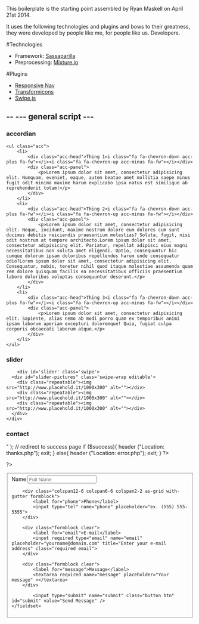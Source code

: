 This boilerplate is the starting point assembled by Ryan Maskell on April 21st 2014.

It uses the following technologies and plugins and bows to their greatness, they were developed by people like me, for people like us. Developers.

#Technologies

+ Framework: [Sassaparilla](http://sass.fffunction.co)
+ Preprocessing: [Mixture.io](http://mixture.io)

#Plugins

+ [Responsive Nav](http://www.responsive-nav.com)
+ [Transformicons](http://sarasoueidan.com/blog/navicon-transformicons/)
+ [Swipe.js](http://www.swipejs.com)

--
--- general script ---
--

<script type="text/javascript">
			var navigation = responsiveNav(".nav-collapse", {
			customToggle: "#nav-toggle"
		});

		var elem = document.getElementById('slider');
		
		window.mySwipe = Swipe(elem, {
		  	auto: 6000,
		});
</script>

### accordian

<script src="_/js/responsive-accordion.min.js"></script>

	<ul class="acc">
		<li>
			<div class="acc-head">Thing 1<i class="fa fa-chevron-down acc-plus fa-fw"></i><i class="fa fa-chevron-up acc-minus fa-fw"></i></div>
			<div class="acc-panel">
				<p>Lorem ipsum dolor sit amet, consectetur adipisicing elit. Numquam, eveniet, eaque, autem beatae amet mollitia saepe minus fugit odit minima maxime harum explicabo ipsa natus est similique ab reprehenderit totam!</p>
			</div>
		</li>
		<li>
			<div class="acc-head">Thing 2<i class="fa fa-chevron-down acc-plus fa-fw"></i><i class="fa fa-chevron-up acc-minus fa-fw"></i></div>
			<div class="acc-panel">
				<p>Lorem ipsum dolor sit amet, consectetur adipisicing elit. Neque, incidunt, maxime nostrum dolore eum dolores cum sunt ducimus debitis reiciendis praesentium molestias? Soluta, fugit, nisi odit nostrum at tempore architecto.Lorem ipsum dolor sit amet, consectetur adipisicing elit. Pariatur, repellat adipisci eius magni necessitatibus non soluta amet eligendi. Optio, consequuntur hic cumque dolorum ipsam doloribus repellendus harum unde consequatur odio?Lorem ipsum dolor sit amet, consectetur adipisicing elit. Consequatur, nobis, tenetur nihil quod itaque molestiae assumenda quam rem dolore quisquam facilis ea necessitatibus officiis praesentium labore doloribus voluptas consequuntur deserunt.</p>
			</div>
		</li>
		<li>
			<div class="acc-head">Thing 3<i class="fa fa-chevron-down acc-plus fa-fw"></i><i class="fa fa-chevron-up acc-minus fa-fw"></i></div>
			<div class="acc-panel">
				<p>Lorem ipsum dolor sit amet, consectetur adipisicing elit. Sapiente, alias nemo ab modi porro quam ex temporibus animi ipsam laborum aperiam excepturi doloremque! Quia, fugiat culpa corporis obcaecati laborum atque.</p>
			</div>
		</li>
	</ul>


### slider

<script src="_/js/swipe.min.js"></script>
<script type="text/javascript">
		
		var elem = document.getElementById('slider');
		
		window.mySwipe = Swipe(elem, {
		  	auto: 6000,
		});

</script>

		<div id='slider' class='swipe'>
	  <div id="slider-pictures" class='swipe-wrap editable'>
	    <div class="repeatable"><img src="http://www.placehold.it/1000x300" alt=""></div>
	    <div class="repeatable"><img src="http://www.placehold.it/1000x300" alt=""></div>
	    <div class="repeatable"><img src="http://www.placehold.it/1000x300" alt=""></div>
	  </div>
	</div>

### contact


<script src="_/js/jquery.validate.min.js"></script>
<script src="_/js/jquery.placeholder.min.js"></script>
<script src="_/js/jquery.form.min.js"></script>
<script>
	$(function(){
	$('#contact').validate({
	submitHandler: function(form) {
	    $(form).ajaxSubmit({
	    url: 'contact-submit.php',
	    success: function() {
	    $('#contact').hide();
	    $('#contact-form').append("<p class='thanks'>Thanks! Your request has been sent.</p>")
	    }
	    });
	    }
	});         
	});
</script>

<?php
// Get Data 
$name = strip_tags($_POST['name']);
$email = strip_tags($_POST['email']);
$phone = strip_tags($_POST['phone']);

$message = strip_tags($_POST['message']);

// Send Message
$success = mail( "maskellryan@gmail.com", "Webmail",
"Name: $name\nEmail: $email\nPhone: $phone\nMessage: $message\n",
"From: $name <$email>" );

// redirect to success page 
if ($success){
  header ("Location: thanks.php");
  exit;
}
else{
  header ("Location: error.php");
  exit;
}
?>

?>

<form id="contact" action="contact-submit.php" method="post">
	<fieldset>	
		<div class="colspan12-6 colspan6-6 colspan2-2 as-grid formblock">
			<label for="name">Name</label>
			<input required type="text" name="name" placeholder="Full Name" title="Enter your name" class="required">
		</div>

	    <div class="colspan12-6 colspan6-6 colspan2-2 as-grid with-gutter formblock">
			<label for="phone">Phone</label>
			<input type="tel" name="phone" placeholder="ex. (555) 555-5555">
	    </div>

		<div class="formblock clear">
			<label for="email">E-mail</label>
			<input required type="email" name="email" placeholder="yourname@domain.com" title="Enter your e-mail address" class="required email">
		</div>
	    
		<div class="formblock clear">
			<label for="message">Message</label>
			<textarea required name="message" placeholder="Your message" ></textarea>
		</div>
	    
			<input type="submit" name="submit" class="button btn" id="submit" value="Send Message" />
	</fieldset>
</form>	